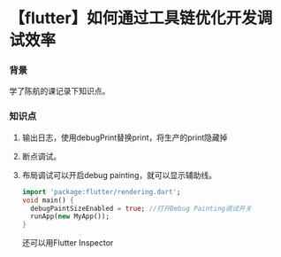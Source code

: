 # 【flutter】如何通过工具链优化开发调试效率

### 背景

学了陈航的课记录下知识点。

### 知识点

1. 输出日志，使用debugPrint替换print，将生产的print隐藏掉

2. 断点调试。

3. 布局调试可以开启debug painting，就可以显示辅助线。

   ```dart
   import 'package:flutter/rendering.dart';
   void main() { 
     debugPaintSizeEnabled = true; //打开Debug Painting调试开关 
     runApp(new MyApp());
   }
   ```

   还可以用Flutter Inspector

